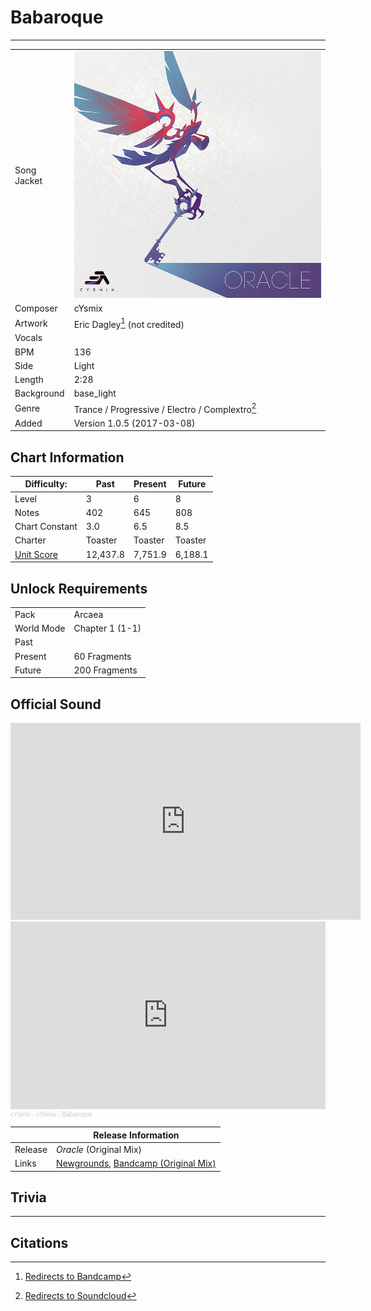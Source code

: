 # Babaroque

___

| | |
| --- | --- |
| Song Jacket | ![Jacket](../gallery/Babaroque.png) |
| Composer | cYsmix |
| Artwork | Eric Dagley[^1] (not credited) |
| Vocals | |
| BPM | 136 |
| Side | Light |
| Length | 2:28 |
| Background | base_light |
| Genre | Trance / Progressive / Electro / Complextro[^2] |
| Added | Version 1.0.5 (2017-03-08) |

## Chart Information

| Difficulty: | Past | Present | Future |
| --- | --- | --- | --- |
| Level | 3 | 6 | 8 |
| Notes | 402 | 645 | 808 |
| Chart Constant | 3.0 | 6.5 | 8.5 |
| Charter | Toaster | Toaster | Toaster |
| [Unit Score](../game/scoring.md#unit-score) | 12,437.8 | 7,751.9 | 6,188.1 |

## Unlock Requirements

| | |
| --- | --- |
| Pack | Arcaea |
| World Mode | Chapter 1 (1-1) |
| Past | |
| Present | 60 Fragments |
| Future | 200 Fragments |

## Official Sound

<iframe width="560" height="315" src="https://www.youtube.com/embed/8K31DhMFM3I?si=gg_rMedHn7pRuxse" title="YouTube video player" frameborder="0" allow="accelerometer; autoplay; clipboard-write; encrypted-media; gyroscope; picture-in-picture; web-share" referrerpolicy="strict-origin-when-cross-origin" allowfullscreen></iframe>

<iframe width="100%" height="300" scrolling="no" frameborder="no" allow="autoplay" src="https://w.soundcloud.com/player/?url=https%3A//api.soundcloud.com/tracks/312220764&color=%23ff5500&auto_play=false&hide_related=false&show_comments=true&show_user=true&show_reposts=false&show_teaser=true&visual=true"></iframe><div style="font-size: 10px; color: #cccccc;line-break: anywhere;word-break: normal;overflow: hidden;white-space: nowrap;text-overflow: ellipsis; font-family: Interstate,Lucida Grande,Lucida Sans Unicode,Lucida Sans,Garuda,Verdana,Tahoma,sans-serif;font-weight: 100;"><a href="https://soundcloud.com/olemlanglie" title="cYsmix" target="_blank" style="color: #cccccc; text-decoration: none;">cYsmix</a> · <a href="https://soundcloud.com/olemlanglie/cysmix-babaroque" title="cYsmix - Babaroque" target="_blank" style="color: #cccccc; text-decoration: none;">cYsmix - Babaroque</a></div>

| | Release Information |
|---|---|
| Release | *Oracle* (Original Mix) |
| Links | [Newgrounds](https://www.newgrounds.com/audio/listen/786346), [Bandcamp (Original Mix)](https://cysmix.bandcamp.com/track/babaroque) |

## Trivia

___

## Citations

[^1]: [Redirects to Bandcamp](https://cysmix.bandcamp.com/album/oracle)
[^2]: [Redirects to Soundcloud](https://soundcloud.com/olemlanglie/cysmix-babaroque)
